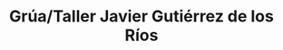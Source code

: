 ---
title: "Grúa/Taller Javier Gutiérrez de los Ríos"
url: /horcajo-de-los-montes/grua-taller-javier-gutierrez-de-los-rios/
shop: reparación de automóviles
---